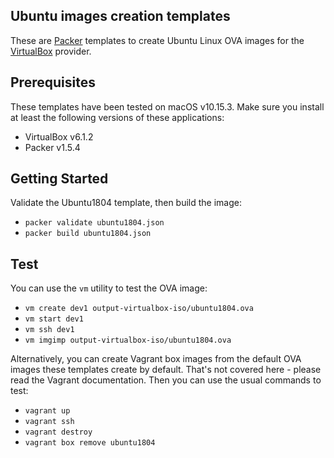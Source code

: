 ## Ubuntu images creation templates

These are [Packer](http://www.packer.io/) templates to create Ubuntu Linux OVA images for the [VirtualBox](https://www.virtualbox.org/) provider.

## Prerequisites
These templates have been tested on macOS v10.15.3. Make sure you install at least the following versions of these applications:
  * VirtualBox v6.1.2
  * Packer v1.5.4

## Getting Started
Validate the Ubuntu1804 template, then build the image:
  * `packer validate ubuntu1804.json`
  * `packer build ubuntu1804.json`

## Test
You can use the `vm` utility to test the OVA image:
  * `vm create dev1 output-virtualbox-iso/ubuntu1804.ova`
  * `vm start dev1`
  * `vm ssh dev1`
  * `vm imgimp output-virtualbox-iso/ubuntu1804.ova`

Alternatively, you can create Vagrant box images from the default OVA images these templates create by default. That's not covered here - please read the Vagrant documentation. Then you can use the usual commands to test:
  * `vagrant up`
  * `vagrant ssh`
  * `vagrant destroy`
  * `vagrant box remove ubuntu1804`


